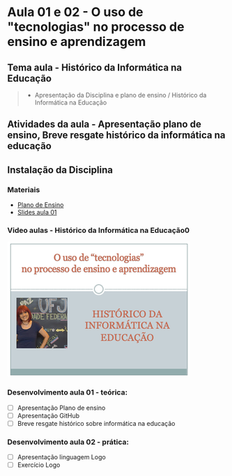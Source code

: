 # Aula 01 e 02 - O uso de "tecnologias" no processo de ensino e aprendizagem
## Tema aula - Histórico da Informática na Educação
 
>  * Apresentação da Disciplina e plano de ensino / Histórico da Informática na Educação

## Atividades da aula - Apresentação plano de ensino, Breve resgate histórico da informática na educação

## Instalação da Disciplina

### Materiais
- [Plano de Ensino](plano_ensino_tecnologia.pdf)
- [Slides aula 01](historico.pdf)


### Video aulas  -  Histórico da Informática na Educação0
[![Aula - Historico](capa_aula01.png)](https://youtu.be/ZGX5UnzNQjs)

### Desenvolvimento aula 01 - teórica: 

- [ ]  Apresentação Plano de ensino
- [ ]  Apresentação GitHub
- [ ]  Breve resgate histórico sobre informática na educação

### Desenvolvimento aula 02 - prática: 
- [ ]  Apresentação linguagem Logo
- [ ]  Exercício Logo
